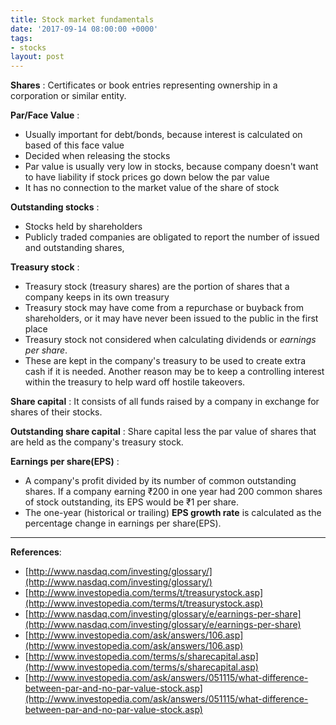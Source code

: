 ```yaml
---
title: Stock market fundamentals
date: '2017-09-14 08:00:00 +0000'
tags:
- stocks
layout: post
---
```


**Shares** : Certificates or book entries representing ownership in a corporation or similar entity.

**Par/Face Value** : 
* Usually important for debt/bonds, because interest is calculated on based of this face value
* Decided when releasing the stocks
* Par value is usually very low in stocks, because company doesn't want to have liability if stock prices go down below the par value 
* It has no connection to the market value of the share of stock

**Outstanding stocks** : 
* Stocks held by shareholders
* Publicly traded companies are obligated to report the number of issued and outstanding shares,

**Treasury stock** : 
* Treasury stock (treasury shares) are the portion of shares that a company keeps in its own treasury
* Treasury stock may have come from a repurchase or buyback from shareholders, or it may have never been issued to the public in the first place
* Treasury stock not considered when calculating dividends or *earnings per share*.
* These are kept in the company's treasury to be used to create extra cash if it is needed. Another reason may be to keep a controlling interest within the treasury to help ward off hostile takeovers.

**Share capital** :  It consists of all funds raised by a company in exchange for shares of their stocks.

**Outstanding share capital** :  Share capital less the par value of shares that are held as the company's treasury stock.

**Earnings per share(EPS)** : 
* A company's profit divided by its number of common outstanding shares. If a company earning ₹200  in one year had 200 common shares of stock outstanding, its EPS would be ₹1 per share.
* The one-year (historical or trailing) **EPS growth rate** is calculated as the percentage change in earnings per share(EPS).


---
**References**:
* [http://www.nasdaq.com/investing/glossary/](http://www.nasdaq.com/investing/glossary/)
* [http://www.investopedia.com/terms/t/treasurystock.asp](http://www.investopedia.com/terms/t/treasurystock.asp)
* [http://www.nasdaq.com/investing/glossary/e/earnings-per-share](http://www.nasdaq.com/investing/glossary/e/earnings-per-share)
* [http://www.investopedia.com/ask/answers/106.asp](http://www.investopedia.com/ask/answers/106.asp)
* [http://www.investopedia.com/terms/s/sharecapital.asp](http://www.investopedia.com/terms/s/sharecapital.asp)
* [http://www.investopedia.com/ask/answers/051115/what-difference-between-par-and-no-par-value-stock.asp](http://www.investopedia.com/ask/answers/051115/what-difference-between-par-and-no-par-value-stock.asp)


